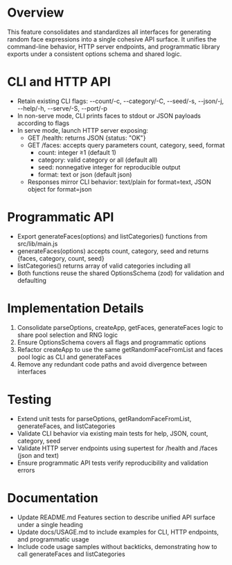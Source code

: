 # Overview

This feature consolidates and standardizes all interfaces for generating random face expressions into a single cohesive API surface. It unifies the command-line behavior, HTTP server endpoints, and programmatic library exports under a consistent options schema and shared logic.

# CLI and HTTP API

- Retain existing CLI flags: --count/-c, --category/-C, --seed/-s, --json/-j, --help/-h, --serve/-S, --port/-p
- In non-serve mode, CLI prints faces to stdout or JSON payloads according to flags
- In serve mode, launch HTTP server exposing:
  - GET /health: returns JSON {status: "OK"}
  - GET /faces: accepts query parameters count, category, seed, format
    - count: integer ≥1 (default 1)
    - category: valid category or all (default all)
    - seed: nonnegative integer for reproducible output
    - format: text or json (default json)
  - Responses mirror CLI behavior: text/plain for format=text, JSON object for format=json

# Programmatic API

- Export generateFaces(options) and listCategories() functions from src/lib/main.js
- generateFaces(options) accepts count, category, seed and returns {faces, category, count, seed}
- listCategories() returns array of valid categories including all
- Both functions reuse the shared OptionsSchema (zod) for validation and defaulting

# Implementation Details

1. Consolidate parseOptions, createApp, getFaces, generateFaces logic to share pool selection and RNG logic
2. Ensure OptionsSchema covers all flags and programmatic options
3. Refactor createApp to use the same getRandomFaceFromList and faces pool logic as CLI and generateFaces
4. Remove any redundant code paths and avoid divergence between interfaces

# Testing

- Extend unit tests for parseOptions, getRandomFaceFromList, generateFaces, and listCategories
- Validate CLI behavior via existing main tests for help, JSON, count, category, seed
- Validate HTTP server endpoints using supertest for /health and /faces (json and text)
- Ensure programmatic API tests verify reproducibility and validation errors

# Documentation

- Update README.md Features section to describe unified API surface under a single heading
- Update docs/USAGE.md to include examples for CLI, HTTP endpoints, and programmatic usage
- Include code usage samples without backticks, demonstrating how to call generateFaces and listCategories